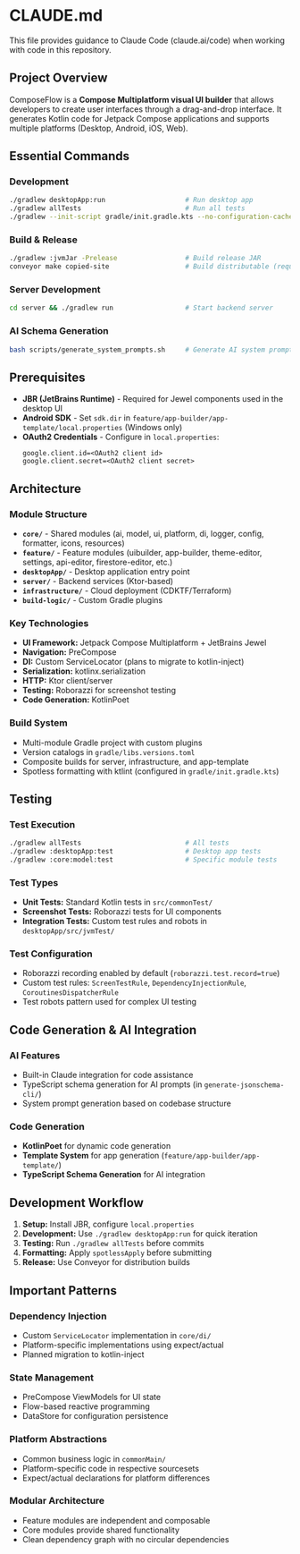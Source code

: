 # CLAUDE.md

This file provides guidance to Claude Code (claude.ai/code) when working with code in this repository.

## Project Overview

ComposeFlow is a **Compose Multiplatform visual UI builder** that allows developers to create user interfaces through a drag-and-drop interface. It generates Kotlin code for Jetpack Compose applications and supports multiple platforms (Desktop, Android, iOS, Web).

## Essential Commands

### Development
```bash
./gradlew desktopApp:run                    # Run desktop app
./gradlew allTests                          # Run all tests  
./gradlew --init-script gradle/init.gradle.kts --no-configuration-cache spotlessApply  # Format code
```

### Build & Release
```bash
./gradlew :jvmJar -Prelease                 # Build release JAR
conveyor make copied-site                   # Build distributable (requires Conveyor)
```

### Server Development
```bash
cd server && ./gradlew run                  # Start backend server
```

### AI Schema Generation
```bash
bash scripts/generate_system_prompts.sh     # Generate AI system prompts
```

## Prerequisites

- **JBR (JetBrains Runtime)** - Required for Jewel components used in the desktop UI
- **Android SDK** - Set `sdk.dir` in `feature/app-builder/app-template/local.properties` (Windows only)
- **OAuth2 Credentials** - Configure in `local.properties`:
  ```
  google.client.id=<OAuth2 client id>
  google.client.secret=<OAuth2 client secret>
  ```

## Architecture

### Module Structure
- **`core/`** - Shared modules (ai, model, ui, platform, di, logger, config, formatter, icons, resources)
- **`feature/`** - Feature modules (uibuilder, app-builder, theme-editor, settings, api-editor, firestore-editor, etc.)
- **`desktopApp/`** - Desktop application entry point
- **`server/`** - Backend services (Ktor-based)
- **`infrastructure/`** - Cloud deployment (CDKTF/Terraform)
- **`build-logic/`** - Custom Gradle plugins

### Key Technologies
- **UI Framework:** Jetpack Compose Multiplatform + JetBrains Jewel
- **Navigation:** PreCompose
- **DI:** Custom ServiceLocator (plans to migrate to kotlin-inject)
- **Serialization:** kotlinx.serialization
- **HTTP:** Ktor client/server
- **Testing:** Roborazzi for screenshot testing
- **Code Generation:** KotlinPoet

### Build System
- Multi-module Gradle project with custom plugins
- Version catalogs in `gradle/libs.versions.toml`
- Composite builds for server, infrastructure, and app-template
- Spotless formatting with ktlint (configured in `gradle/init.gradle.kts`)

## Testing

### Test Execution
```bash
./gradlew allTests                          # All tests
./gradlew :desktopApp:test                  # Desktop app tests
./gradlew :core:model:test                  # Specific module tests
```

### Test Types
- **Unit Tests:** Standard Kotlin tests in `src/commonTest/`
- **Screenshot Tests:** Roborazzi tests for UI components
- **Integration Tests:** Custom test rules and robots in `desktopApp/src/jvmTest/`

### Test Configuration
- Roborazzi recording enabled by default (`roborazzi.test.record=true`)
- Custom test rules: `ScreenTestRule`, `DependencyInjectionRule`, `CoroutinesDispatcherRule`
- Test robots pattern used for complex UI testing

## Code Generation & AI Integration

### AI Features
- Built-in Claude integration for code assistance
- TypeScript schema generation for AI prompts (in `generate-jsonschema-cli/`)
- System prompt generation based on codebase structure

### Code Generation
- **KotlinPoet** for dynamic code generation
- **Template System** for app generation (`feature/app-builder/app-template/`)
- **TypeScript Schema Generation** for AI integration

## Development Workflow

1. **Setup:** Install JBR, configure `local.properties`
2. **Development:** Use `./gradlew desktopApp:run` for quick iteration
3. **Testing:** Run `./gradlew allTests` before commits
4. **Formatting:** Apply `spotlessApply` before submitting
5. **Release:** Use Conveyor for distribution builds

## Important Patterns

### Dependency Injection
- Custom `ServiceLocator` implementation in `core/di/`
- Platform-specific implementations using expect/actual
- Planned migration to kotlin-inject

### State Management
- PreCompose ViewModels for UI state
- Flow-based reactive programming
- DataStore for configuration persistence

### Platform Abstractions
- Common business logic in `commonMain/`
- Platform-specific code in respective sourcesets
- Expect/actual declarations for platform differences

### Modular Architecture
- Feature modules are independent and composable
- Core modules provide shared functionality
- Clean dependency graph with no circular dependencies
